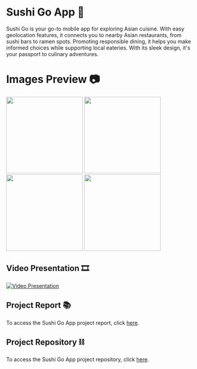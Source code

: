 # Sushi Go App 🍣
Sushi Go is your go-to mobile app for exploring Asian cuisine. With easy geolocation features, it connects you to nearby Asian restaurants, from sushi bars to ramen spots. Promoting responsible dining, it helps you make informed choices while supporting local eateries. With its sleek design, it's your passport to culinary adventures.

# Images Preview 📷
<div>
    <div>
        <img src="https://github.com/PolNie/Sushi-Go-App/blob/main/img/image1.png" height="205">
        <img src="https://github.com/PolNie/Sushi-Go-App/blob/main/img/image2.png" height="205">
        <img src="https://github.com/PolNie/Sushi-Go-App/blob/main/img/image3.png" height="205">
        <img src="https://github.com/PolNie/Sushi-Go-App/blob/main/img/image4.png" height="205">
    </div>
</div>

## Video Presentation 🎞
[![Video Presentation](miniatura)](link_video)

## Project Report 📚
To access the Sushi Go App project report, click [here](link_documentacion).

## Project Repository ⛓
To access the Sushi Go App project repository, click [here](https://gitlab.com/project3sushigo/sushigogroup2).
